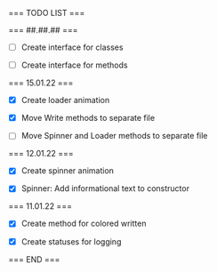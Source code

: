 ﻿ === TODO LIST ===

 === ##.##.## ===

 - [ ] Create interface for classes

 - [ ] Create interface for methods


 === 15.01.22 ===

 - [x] Create loader animation
 
 - [x] Move Write methods to separate file

 - [ ] Move Spinner and Loader methods to separate file


 === 12.01.22 ===

 - [x] Create spinner animation

 - [x] Spinner: Add informational text to constructor


 === 11.01.22 ===
 
 - [x] Create method for colored written

 - [x] Create statuses for logging


 === END ===